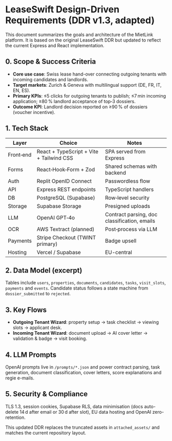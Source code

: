 # LeaseSwift Design-Driven Requirements (DDR v1.3, adapted)

This document summarizes the goals and architecture of the MietLink platform. It is based on the original LeaseSwift DDR but updated to reflect the current Express and React implementation.

## 0. Scope & Success Criteria
- **Core use case**: Swiss lease hand-over connecting outgoing tenants with incoming candidates and landlords.
- **Target markets**: Zurich & Geneva with multilingual support (DE, FR, IT, EN, ES).
- **Primary KPIs**: ≤5 clicks for outgoing tenants to publish; ≤7 min incoming application; ≥80 % landlord acceptance of top‑3 dossiers.
- **Outcome KPI**: Landlord decision reported on ≥90 % of dossiers (voucher incentive).

## 1. Tech Stack
| Layer          | Choice                                   | Notes |
|--------------- |-------------------------------------------|-------|
| Front‑end      | React + TypeScript + Vite + Tailwind CSS  | SPA served from Express |
| Forms          | React‑Hook‑Form + Zod                     | Shared schemas with backend |
| Auth           | Replit OpenID Connect                     | Passwordless flow |
| API            | Express REST endpoints                    | TypeScript handlers |
| DB             | PostgreSQL (Supabase)                     | Row‑level security |
| Storage        | Supabase Storage                          | Presigned uploads |
| LLM            | OpenAI GPT‑4o                             | Contract parsing, doc classification, emails |
| OCR            | AWS Textract (planned)                    | Post‑process via LLM |
| Payments       | Stripe Checkout (TWINT primary)           | Badge upsell |
| Hosting        | Vercel / Supabase                         | EU-central |

## 2. Data Model (excerpt)
Tables include `users`, `properties`, `documents`, `candidates`, `tasks`, `visit_slots`, `payments` and `events`. Candidate status follows a state machine from `dossier_submitted` to `rejected`.

## 3. Key Flows
- **Outgoing Tenant Wizard**: property setup → task checklist → viewing slots → applicant desk.
- **Incoming Tenant Wizard**: document upload → AI cover letter → validation & badge → visit booking.

## 4. LLM Prompts
OpenAI prompts live in `/prompts/*.json` and power contract parsing, task generation, document classification, cover letters, score explanations and regie e-mails.

## 5. Security & Compliance
TLS 1.3, session cookies, Supabase RLS, data minimisation (docs auto-delete 14 d after email or 30 d after slot), EU data hosting and OpenAI zero-retention.

This updated DDR replaces the truncated assets in `attached_assets/` and matches the current repository layout.
